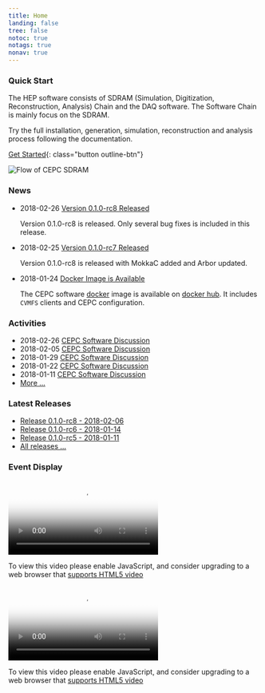 ```yaml
---
title: Home
landing: false
tree: false
notoc: true
notags: true
nonav: true
---
```


<div class="row">

<!-- The left column -->
<div markdown="1" class="col-xs-12 col-sm-12 col-md-4 col-lg-4 block">

### Quick Start

The HEP software consists of SDRAM (Simulation, Digitization,
Reconstruction, Analysis) Chain and the DAQ software. The
Software Chain is mainly focus on the SDRAM.

Try the full installation, generation, simulation, reconstruction
and analysis process following the documentation.

[Get Started](/guides/scratch/docs/quick_start/){: class="button outline-btn"}

</div>
<!-- End the left column -->


<!-- The right column -->
<div markdown="1" class="col-xs-12 col-sm-12 col-md-8 col-lg-8 block">

<!--
## Information Flow of the CEPC SDRAM
-->

<img src="/graph/flow.png" alt="Flow of CEPC SDRAM" usemap="#flow-map" />

<map name="flow-map">
    <area alt="Whizard" title="Whizard" href="/guides/Generation/docs/Introduction/" coords="244,195,111,243,244,292,378,244" shape="poly">
    <area alt="Fast Simulation" title="Fast Simulation" href="/guides/Simulation/docs/fastsim/" coords="790,485,617,548,791,612,964,548" shape="poly">
    <area alt="Full Simulation" title="Full Simulation" href="/guides/Simulation/docs/fullsim/" coords="278,594,107,660,278,724,451,660" shape="poly">
    <area alt="Digitization" title="Digitization" href="/guides/Digitization/docs/introduction/" coords="428,847,257,912,428,976,602,912" shape="poly">
    <area alt="Detector" title="Detector" href="/guides/introduction/docs/detectors/" coords="29,985,283,1066" shape="rect">
    <area alt="DAQ" title="DAQ" href="/guides/DAQ/docs/daq/" coords="417,1001,537,1061" shape="rect">
    <area alt="Tracking" title="Tracking" href="/guides/Tracking/docs/introduction/" coords="1151,849,979,912,1153,978,1325,911" shape="poly">
    <area alt="PFA" title="PFA" href="/guides/PFA/docs/ParticleFlowAlgorithm/" coords="1290,620,1115,684,1293,748,1469,684" shape="poly">
    <area alt="High Level Physics Objects" title="High Level Physics Objects" href="/guides/HighLevel/docs/demo/" coords="1353,378,1178,441,1354,508,1526,442" shape="poly">
    <area alt="Analysis" title="Analysis" href="/guides/Analysis/docs/demo/" coords="1353,179,1178,242,1351,307,1523,242" shape="poly">
</map>

</div>
<!-- End the right column -->

</div>



<div class="row">

<div markdown="1" class="col-xs-12 col-sm-12 col-md-6 col-lg-6 block">

### News

* 2018-02-26 [Version 0.1.0-rc8 Released](/news/release-0.1.0-rc8/)

  Version 0.1.0-rc8 is released. Only several bug fixes is included in
  this release.

* 2018-02-25 [Version 0.1.0-rc7 Released](/news/release-0.1.0-rc7/)

  Version 0.1.0-rc8 is released with MokkaC added and Arbor updated.

* 2018-01-24 [Docker Image is Available](/news/docker-image.md)

  The CEPC software [docker](https://www.docker.com/) image is
  available on [docker hub](https://hub.docker.com/r/cepc/cvmfs/).
  It includes `CVMFS` clients and CEPC configuration.

</div>


<div markdown="1" class="col-xs-12 col-sm-12 col-md-6 col-lg-6 block">

### Activities

* 2018-02-26 [CEPC Software Discussion](http://indico.ihep.ac.cn/event/7735/)
* 2018-02-05 [CEPC Software Discussion](http://indico.ihep.ac.cn/event/7704/)
* 2018-01-29 [CEPC Software Discussion](http://indico.ihep.ac.cn/event/7689/)
* 2018-01-22 [CEPC Software Discussion](http://indico.ihep.ac.cn/event/7672/)
* 2018-01-11 [CEPC Software Discussion](http://indico.ihep.ac.cn/event/7646/)
* [More ...](http://indico.ihep.ac.cn/category/326/)

</div>


<div markdown="1" class="col-xs-12 col-sm-12 col-md-6 col-lg-6 block">

### Latest Releases

* [Release 0.1.0-rc8 - 2018-02-06](/releases/0.1.0/)
* [Release 0.1.0-rc6 - 2018-01-14](/releases/0.1.0/)
* [Release 0.1.0-rc5 - 2018-01-11](/releases/0.1.0/)
* [All releases ...](/releases/)

</div>

</div>



<div class="row">

<div markdown="1" class="col-xs-12 col-sm-12 col-md-12 col-lg-12 block">

### Event Display

</div>

<div class="col-xs-12 col-sm-12 col-md-6 col-lg-6 block">

  <video id="my-video" class="video-js vjs-big-play-centered" controls loop="loop" preload="auto" fluid="true"
      poster="http://cepcsoft.ihep.ac.cn/file/video/cepc-v4-depth.png" data-setup="{}">
    <source src="http://cepcsoft.ihep.ac.cn/file/video/cepc-v4-depth.mp4" type='video/mp4'>
    <p class="vjs-no-js">
      To view this video please enable JavaScript, and consider upgrading to a web browser that
      <a href="http://videojs.com/html5-video-support/" target="_blank">supports HTML5 video</a>
    </p>
  </video>

</div>

<div class="col-xs-12 col-sm-12 col-md-6 col-lg-6 block">

  <video id="my-video" class="video-js vjs-big-play-centered" controls loop="loop" preload="auto" fluid="true"
      poster="http://cepcsoft.ihep.ac.cn/file/video/style-changed.png" data-setup="{}">
    <source src="http://cepcsoft.ihep.ac.cn/file/video/style-changed.mp4" type='video/mp4'>
    <p class="vjs-no-js">
      To view this video please enable JavaScript, and consider upgrading to a web browser that
      <a href="http://videojs.com/html5-video-support/" target="_blank">supports HTML5 video</a>
    </p>
  </video>

</div>

</div>
